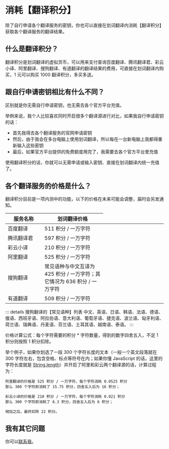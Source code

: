 # 消耗【翻译积分】

除了自行申请各个翻译服务的密钥，你也可以直接在划词翻译内消耗【翻译积分】获取各个翻译服务的翻译结果。

## 什么是翻译积分？

翻译积分是划词翻译的虚拟货币，可以用来支付查询百度翻译、腾讯翻译君、彩云小译、阿里翻译、搜狗翻译、有道翻译的翻译结果的费用，可直接在划词翻译内购买，1 元可以购买 1000 翻译积分，多买多送。

## 跟自行申请密钥相比有什么不同？

区别就是你无需自行申请密钥，也无需去各个官方平台充值。

举例来说，我个人比较喜欢同时开启很多个翻译源进行对比，如果我自行申请密钥的话：

 - 首先我得去各个翻译服务的官网申请密钥
 - 然后，由于我会在多台电脑上使用划词翻译，所以每在一台新电脑上我都得重新输入这些密钥
 - 最后，如果官方平台提供的免费额度用完了，我需要去各个官方平台里充值

使用翻译积分的话，你就可以无需申请或输入密钥、直接在划词翻译内统一充值了。

## 各个翻译服务的价格是什么？

翻译积分目前是一项内测中的功能，以下的价格在未来可能会调整，届时会另发通知。

<table>
  <colgroup>
    <col width='120'>
    <col width='200'>
    <col width='200'>
  </colgroup>
  <thead>
    <tr>
      <th>服务名称</th>
      <th>划词翻译价格</th>
    </tr>
  </thead>
  <tbody>
    <tr>
      <td>百度翻译</td>
      <td>511 积分 / 一万字符</td>
    </tr>
    <tr>
      <td>腾讯翻译君</td>
      <td>597 积分 / 一万字符</td>
    </tr>
    <tr>
      <td>彩云小译</td>
      <td>210 积分 / 一万字符</td>
    </tr>
    <tr>
      <td>阿里翻译</td>
      <td>525 积分 / 一万字符</td>
    </tr>
    <tr>
      <td>搜狗翻译</td>
      <td>常见语种与中文互译为 425 积分 / 一万字符；其它情况为 636 积分 / 一万字符</td>
    </tr>
    <tr>
      <td>有道翻译</td>
      <td>509 积分 / 一万字符</td>
    </tr>
  </tbody>
</table>

::: details 搜狗翻译的【常见语种】列表
中文、英语、日语、韩语、法语、德语、俄语、西班牙语、阿拉伯语、意大利语、葡萄牙语、捷克语、波兰语、匈牙利语、荷兰语、瑞典语、丹麦语、芬兰语、土耳其语、越南语、泰语。
:::

价格计算公式：每个字符需要的积分 * 字符数量，得到的数字四舍五入，不足 1 积分则按照 1 积分扣除。

举个例子，如果你划选了一段 300 个字符长度的文本（一般一个英文段落就在 300 字符左右，包含空格、标点等符号在内；如果你懂 JavaScript 的话，这里的字符长度就是 [String.length](https://developer.mozilla.org/zh-CN/docs/Web/JavaScript/Reference/Global_Objects/String/length)）并开启了阿里和彩云两个翻译源的话，计算过程为：

```
阿里翻译的价格是 525 积分 / 一万字符，每个字符消耗 0.0525 积分
那么 300 个字符即消耗了 15.75 积分，四舍五入后为 16 积分；

彩云小译的价格是 210 积分 / 一万字符，每个字符消耗 0.021 积分
那么 300 个字符即消耗了 6.3 积分，四舍五入后为 6 积分；

相加之后，最终扣除 22 积分。
```

## 我有其它问题

你可以[联系我](../issues.md)。
